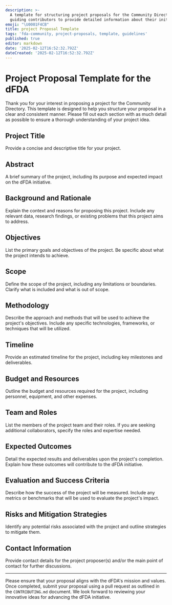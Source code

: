 ```yaml
---
description: >-
  A template for structuring project proposals for the Community Directory,
  guiding contributors to provide detailed information about their initiatives.
emoji: "\U0001F4CB"
title: project Proposal Template
tags: 'fda-community, project-proposals, template, guidelines'
published: true
editor: markdown
date: '2025-02-12T16:52:32.792Z'
dateCreated: '2025-02-12T16:52:32.792Z'
---
```

# Project Proposal Template for the dFDA

Thank you for your interest in proposing a project for the Community Directory. This template is designed to help you structure your proposal in a clear and consistent manner. Please fill out each section with as much detail as possible to ensure a thorough understanding of your project idea.

## Project Title
Provide a concise and descriptive title for your project.

## Abstract
A brief summary of the project, including its purpose and expected impact on the dFDA initiative.

## Background and Rationale
Explain the context and reasons for proposing this project. Include any relevant data, research findings, or existing problems that this project aims to address.

## Objectives
List the primary goals and objectives of the project. Be specific about what the project intends to achieve.

## Scope
Define the scope of the project, including any limitations or boundaries. Clarify what is included and what is out of scope.

## Methodology
Describe the approach and methods that will be used to achieve the project's objectives. Include any specific technologies, frameworks, or techniques that will be utilized.

## Timeline
Provide an estimated timeline for the project, including key milestones and deliverables.

## Budget and Resources
Outline the budget and resources required for the project, including personnel, equipment, and other expenses.

## Team and Roles
List the members of the project team and their roles. If you are seeking additional collaborators, specify the roles and expertise needed.

## Expected Outcomes
Detail the expected results and deliverables upon the project's completion. Explain how these outcomes will contribute to the dFDA initiative.

## Evaluation and Success Criteria
Describe how the success of the project will be measured. Include any metrics or benchmarks that will be used to evaluate the project's impact.

## Risks and Mitigation Strategies
Identify any potential risks associated with the project and outline strategies to mitigate them.

## Contact Information
Provide contact details for the project proposer(s) and/or the main point of contact for further discussions.

---

Please ensure that your proposal aligns with the dFDA's mission and values. Once completed, submit your proposal using a pull request as outlined in the `CONTRIBUTING.md` document. We look forward to reviewing your innovative ideas for advancing the dFDA initiative.

